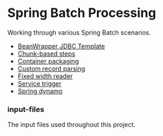 # Spring Batch Processing

Working through various Spring Batch scenarios.

- [BeanWrapper JDBC Template](./bean-wrapper-jdbc-template)
- [Chunk-based steps](./chunk-based-steps/)
- [Container packaging](./container-packaging/)
- [Custom record parsing](./custom-record-parsing/)
- [Fixed width reader](./fixedwidth-reader/)
- [Service trigger](./service-trigger/)
- [Spring dynamo](./spring-dynamo)

### input-files

The input files used throughout this project.